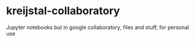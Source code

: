 # kreijstal-collaboratory
Jupyter notebooks but in google collaboratory, files and stuff, for personal use
